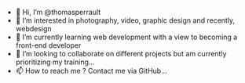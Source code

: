 - 👋 Hi, I’m @thomasperrault
- 👀 I’m interested in photography, video, graphic design and recently, webdesign
- 🌱 I’m currently learning web development with a view to becoming a front-end developer
- 💞️ I’m looking to collaborate on different projects but am currently prioritizing my training...
- 📫 How to reach me ? Contact me via GitHub...

<!---
thomasperrault/thomasperrault is a ✨ special ✨ repository because its `README.md` (this file) appears on your GitHub profile.
You can click the Preview link to take a look at your changes.
--->
